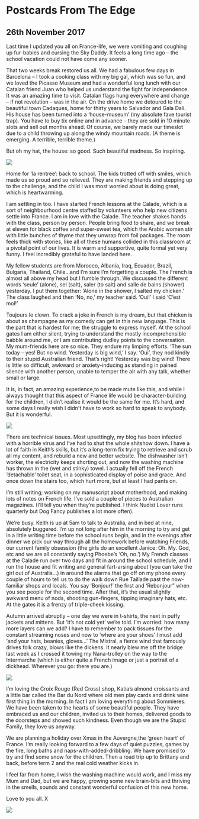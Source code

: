 ﻿                
# Postcards From The Edge

## 26th November 2017

Last time I updated you all on France-life, we were vomiting and coughing up fur-babies and cursing the Sky Daddy. It feels a long time ago – the school vacation could not have come any sooner.

That two weeks break restored us all. We had a fabulous few days in Barcelona – I took a cooking class with my big gal, which was so fun, and we loved the Picasso Museum and had a wonderful long lunch with our Catalan friend Juan who helped us understand the fight for independence. It was an amazing time to visit. Catalan flags hung everywhere and change – if not revolution – was in the air. On the drive home we detoured to the beautiful town Cadaques, home for thirty years to Salvador and Gala Dali. His house has been turned into a ‘house-museum’ (my absolute fave tourist trap). You have to buy tix online and in advance – they are sold in 10 minute slots and sell out months ahead. Of course, we barely made our timeslot due to a child throwing up along the windy mountain roads. (A theme is emerging. A terrible, terrible theme.)

But oh my hat, the house: so good. Such beautiful madness. So inspiring.

<img src="/images/20171126/pic1.png" class="photo-vert" />

Home for ‘la rentree’: back to school. The kids trotted off with smiles, which made us so proud and so relieved. They are making friends and stepping up to the challenge, and the child I was most worried about is doing great, which is heartwarming.

I am settling in too. I have started French lessons at the Calade, which is a sort of neighbourhood centre staffed by volunteers who help new citizens settle into France. I am in love with the Calade. The teacher shakes hands with the class, person by person. People bring food to share, and we break at eleven for black coffee and super-sweet tea, which the Arabic women stir with little bunches of thyme that they unwrap from foil packages. The room feels thick with stories, like all of these humans collided in this classroom at a pivotal point of our lives. It is warm and supportive, quite formal yet very funny. I feel incredibly grateful to have landed here.

My fellow students are from Morocco, Albania, Iraq, Ecuador, Brazil, Bulgaria, Thailand, Chile…and I’m sure I’m forgetting a couple. The French is almost all above my head but I fumble through. We discussed the different words ‘seule’ (alone), sel (salt), saler (to salt) and salle de bains (shower) yesterday. I put them together: ‘Alone in the shower, I salted my chicken.’ The class laughed and then ‘No, no,’ my teacher said. ‘Oui!’ I said ‘C’est moi!’

Toujours le clown. To crack a joke in French is my dream, but that chicken is about as champagne as my comedy can get in this new language. This is the part that is hardest for me; the struggle to express myself. At the school gates I am either silent, trying to understand the mostly incomprehensible babble around me, or I am contributing dudley points to the conversation. My mum-friends here are so nice. They endure my limping efforts. ‘The sun today – yes! But no wind. Yesterday is big wind,’ I say.  ‘Oui’, they nod kindly to their stupid Australian friend. That’s right! Yesterday was big wind! There is little so difficult, awkward or anxiety-inducing as standing in pained silence with another person, unable to temper the air with any talk, whether small or large.

It is, in fact, an amazing experience,to be made mute like this,  and while I always thought that this aspect of France life would be character-building for the children, I didn’t realise it would be the same for me. It’s hard, and some days I really wish I didn't have to work so hard to speak to anybody. But it is wonderful.

<img src="/images/20171126/pic4.jpg" class="photo-horiz" />

There are technical issues. Most upsettingly, my blog has been infected with a horrible virus and I’ve had to shut the whole shitshow down. I have a lot of faith in Keith’s skills, but it’s a long-term fix trying to retrieve and scrub all my content, and rebuild a new and better website. The dishwasher isn’t worker, the electricity keeps shorting out, and now the washing machine has thrown in the (wet and stinky) towel. I actually fell off the French ‘detachable’ toilet seat, in a sophisticated display of poise and grace. And once down the stairs too, which hurt more, but at least I had pants on.

I’m still writing; working on my manuscript about motherhood, and making lots of notes on French life. I’ve sold a couple of pieces to Australian magazines. (I’ll tell you when they’re published. I think Nudist Lover runs quarterly but Dog Fancy publishes a lot more often).

We’re busy. Keith is up at 5am to talk to Australia, and in bed at nine, absolutely buggered. I’m up not long after him in the morning to try and get in a little writing time before the school runs begin, and in the evenings after dinner we pick our way through all the homework before watching Friends, our current family obsession (the girls do an excellent Janice: Oh. My. God, etc and we are all constantly saying Phoebe’s ‘Oh, no.’)  My French classes at the Calade run over two days and fit in around the school schedule, and I run the house and fit writing and general fart-arsing about (you can take the girl out of Australia…) in around the alarms that go off on my phone every couple of hours to tell us to do the walk down Rue Taillade past the now-familiar shops and locals. You say ‘Bonjour!’ the first and ‘Rebonjour” when you see people for the second time. After that, it’s the usual slightly awkward menu of nods, shooting gun-fingers, tipping imaginary hats, etc. At the gates it is a frenzy of triple-cheek kissing.

Autumn arrived abruptly – one day we were in t-shirts, the next in puffy jackets and mittens. But ‘it’s not cold yet’ we’re told. I’m worried: how many more layers can we add? I have to remember to pack tissues for the constant streaming noses and now to ‘where are your shoes’ I must add ‘and your hats, beanies, gloves...’ The Mistral, a fierce wind that famously drives folk crazy, blows like the dickens. It nearly blew me off the bridge last week as I crossed it towing my Nana-trolley on the way to the Intermarche (which is either quite a French image or just a portrait of a dickhead. Wherever you go: there you are.)

<img src="/images/20171126/pic2.png" class="photo-vert" />

I’m loving the Croix Rouge (Red Cross) shop, Katia’s almond croissants and a little bar called the Bar du Nord where old men play cards and drink wine first thing in the morning. In fact I am loving everything about Sommieres. We have been taken to the hearts of some beautiful people. They have embraced us and our children, invited us to their homes, delivered goods to the doorsteps and showed such kindness. Even though we are the Stupid Family, they love us anyway.

We are planning a holiday over Xmas in the Auvergne,the ‘green heart’ of France. I’m really looking forward to a few days of quiet puzzles, games by the fire, long baths and naps-with-added-dribbling. We have promised to try and find some snow for the children. Then a road trip up to Brittany and back, before term 2 and the real cold weather kicks in.

I feel far from home, I wish the washing machine would work, and I miss my Mum and Dad, but we are happy, growing some new brain-bits and thriving in the smells, sounds and constant wonderful confusion of this new home.

Love to you all. X

<img src="/images/20171126/pic3.png" class="photo-vert" />
